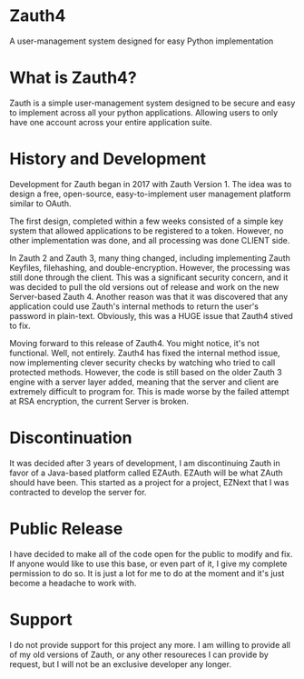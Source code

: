 # Zauth4
A user-management system designed for easy Python implementation

# What is Zauth4?

  Zauth is a simple user-management system designed to be secure and easy to implement across all your python applications.
  Allowing users to only have one account across your entire application suite.
  
# History and Development

  Development for Zauth began in 2017 with Zauth Version 1. The idea was to design a free, open-source, easy-to-implement user management platform similar to OAuth. 
  
  The first design, completed within a few weeks consisted of a simple key system that allowed applications to be registered to a token. However, no other implementation was done, and all processing was done CLIENT side.
  
   In Zauth 2 and Zauth 3, many thing changed, including implementing Zauth Keyfiles, filehashing, and double-encryption. However, the processing was still done through the client. This was a significant security concern, and it was decided to pull the old versions out of release and work on the new Server-based Zauth 4. Another reason was that it was discovered that any application could use Zauth's internal methods to return the user's password in plain-text. Obviously, this was a HUGE issue that Zauth4 stived to fix.
  
   Moving forward to this release of Zauth4. You might notice, it's not functional. Well, not entirely. Zauth4 has fixed the internal method issue, now implementing clever security checks by watching who tried to call protected methods. However, the code is still based on the older Zauth 3 engine with a server layer added, meaning that the server and client are extremely difficult to program for. This is made worse by the failed attempt at RSA encryption, the current Server is broken.

# Discontinuation

   It was decided after 3 years of development, I am discontinuing Zauth in favor of a Java-based platform called EZAuth. EZAuth will be what ZAuth should have been. This started as a project for a project, EZNext that I was contracted to develop the server for.

# Public Release

I have decided to make all of the code open for the public to modify and fix. If anyone would like to use this base, or even part of it, I give my complete permission to do so. It is just a lot for me to do at the moment and it's just become a headache to work with.

# Support

I do not provide support for this project any more. I am willing to provide all of my old versions of Zauth, or any other resoureces I can provide by request, but I will not be an exclusive developer any longer.
